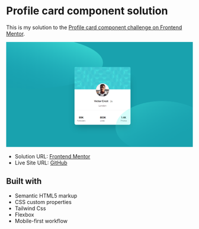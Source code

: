 <h1>Profile card component solution</h1>

This is my solution to the [Profile card component challenge on Frontend Mentor](https://www.frontendmentor.io/challenges/profile-card-component-cfArpWshJ). 



<img src="images/site-image.png"></img>



- Solution URL: [Frontend Mentor]()
- Live Site URL: [GitHub]()



<h2>Built with</h2>

- Semantic HTML5 markup
- CSS custom properties
- Tailwind Css
- Flexbox
- Mobile-first workflow
